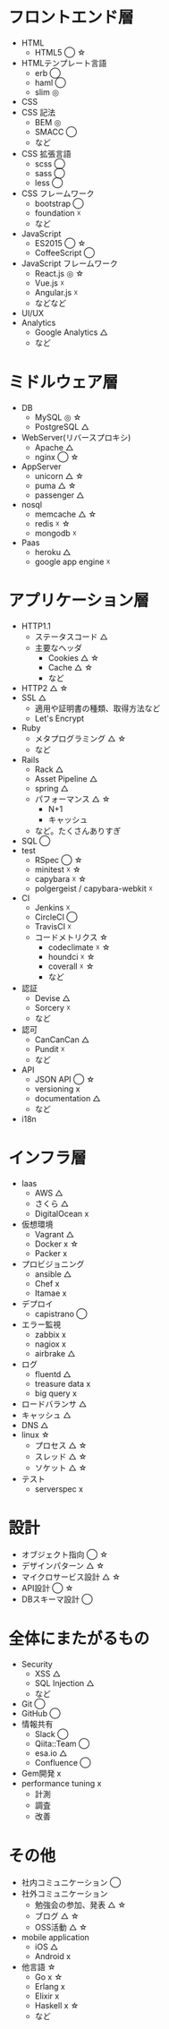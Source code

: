 # フロントエンド層

- HTML
    - HTML5 ◯ ☆
- HTMLテンプレート言語
    - erb ◯
    - haml ◯
    - slim ◎
- CSS
- CSS 記法
    - BEM ◎
    - SMACC ◯
    - など
- CSS 拡張言語
    - scss ◯
    - sass ◯
    - less ◯
- CSS フレームワーク
    - bootstrap ◯
    - foundation ☓
    - など
- JavaScript
    - ES2015 ◯ ☆
    - CoffeeScript ◯
- JavaScript フレームワーク
    - React.js ◎ ☆
    - Vue.js ☓
    - Angular.js ☓
    - などなど
- UI/UX
- Analytics
  - Google Analytics △
  - など

# ミドルウェア層

- DB
    - MySQL ◎ ☆
    - PostgreSQL △
- WebServer(リバースプロキシ)
    - Apache △
    - nginx ◯ ☆
- AppServer
    - unicorn △ ☆
    - puma △ ☆
    - passenger △
- nosql
    - memcache △ ☆
    - redis ☓ ☆
    - mongodb ☓
- Paas
    - heroku △
    - google app engine ☓

# アプリケーション層

- HTTP1.1
    - ステータスコード △
    - 主要なヘッダ
        - Cookies △ ☆
        - Cache △ ☆
        - など
- HTTP2 △ ☆
- SSL △
  - 適用や証明書の種類、取得方法など
  - Let's Encrypt
- Ruby
    - メタプログラミング △ ☆
    - など
- Rails
    - Rack △
    - Asset Pipeline △
    - spring △
    - パフォーマンス △ ☆
        - N+1
        - キャッシュ
    - など。たくさんありすぎ
- SQL ◯
- test
    - RSpec ◯ ☆
    - minitest ☓ ☆
    - capybara ☓ ☆
    - polgergeist / capybara-webkit ☓
- CI
    - Jenkins ☓
    - CircleCI ◯
    - TravisCI ☓
    - コードメトリクス ☆
        - codeclimate ☓ ☆
        - houndci ☓ ☆
        - coverall ☓ ☆
        - など
- 認証
  - Devise △
  - Sorcery ☓
  - など
- 認可
  - CanCanCan △
  - Pundit ☓
  - など
- API
  - JSON API ◯ ☆
  - versioning x
  - documentation △
  - など
- i18n

# インフラ層

- Iaas
    - AWS △
    - さくら △
    - DigitalOcean x
- 仮想環境
    - Vagrant △
    - Docker x ☆
    - Packer x
- プロビジョニング
    - ansible △
    - Chef x
    - Itamae x
- デプロイ
    - capistrano ◯
- エラー監視
    - zabbix x
    - nagiox x
    - airbrake △
- ログ
    - fluentd △
    - treasure data x
    - big query x
- ロードバランサ △
- キャッシュ △
- DNS △
- linux ☆
    - プロセス △ ☆
    - スレッド △ ☆
    - ソケット △ ☆
- テスト
  - serverspec x

# 設計

- オブジェクト指向 ◯ ☆
- デザインパターン △ ☆
- マイクロサービス設計 △ ☆
- API設計 ◯ ☆
- DBスキーマ設計 ◯

# 全体にまたがるもの

- Security
    - XSS △
    - SQL Injection △
    - など
- Git ◯
- GitHub ◯
- 情報共有
    - Slack ◯
    - Qiita::Team ◯
    - esa.io △
    - Confluence ◯
- Gem開発 x
- performance tuning x
  - 計測
  - 調査
  - 改善

# その他

- 社内コミュニケーション ◯
- 社外コミュニケーション
    - 勉強会の参加、発表 △ ☆
    - ブログ △ ☆
    - OSS活動 △ ☆
- mobile application
    - iOS △
    - Android x
- 他言語 ☆
    - Go x ☆
    - Erlang x
    - Elixir x
    - Haskell x ☆
    - など
